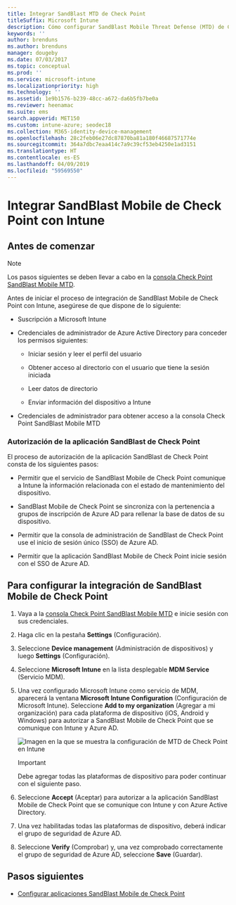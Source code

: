 ```yaml
---
title: Integrar SandBlast MTD de Check Point
titleSuffix: Microsoft Intune
description: Cómo configurar SandBlast Mobile Threat Defense (MTD) de CheckPoint con Intune para controlar el acceso de los dispositivos móviles a los recursos corporativos.
keywords: ''
author: brenduns
ms.author: brenduns
manager: dougeby
ms.date: 07/03/2017
ms.topic: conceptual
ms.prod: ''
ms.service: microsoft-intune
ms.localizationpriority: high
ms.technology: ''
ms.assetid: 1e9b1576-b239-48cc-a672-da6b5fb7be0a
ms.reviewer: heenamac
ms.suite: ems
search.appverid: MET150
ms.custom: intune-azure; seodec18
ms.collection: M365-identity-device-management
ms.openlocfilehash: 28c2feb06e27dc87870ba81a180f46687571774e
ms.sourcegitcommit: 364a7dbc7eaa414c7a9c39cf53eb4250e1ad3151
ms.translationtype: HT
ms.contentlocale: es-ES
ms.lasthandoff: 04/09/2019
ms.locfileid: "59569550"
---
```

# <a name="integrate-check-point-sandblast-mobile-with-intune"></a>Integrar SandBlast Mobile de Check Point con Intune

## <a name="before-you-begin"></a>Antes de comenzar

> [!NOTE] 
> Los pasos siguientes se deben llevar a cabo en la [consola Check Point SandBlast Mobile MTD](https://intune-4.eu1.locsec.net/).

Antes de iniciar el proceso de integración de SandBlast Mobile de Check Point con Intune, asegúrese de que dispone de lo siguiente:

-   Suscripción a Microsoft Intune

-   Credenciales de administrador de Azure Active Directory para conceder los permisos siguientes:

    -   Iniciar sesión y leer el perfil del usuario

    -   Obtener acceso al directorio con el usuario que tiene la sesión iniciada

    -   Leer datos de directorio

    -   Enviar información del dispositivo a Intune

-   Credenciales de administrador para obtener acceso a la consola Check Point SandBlast Mobile MTD

### <a name="check-point-sandblast-app-authorization"></a>Autorización de la aplicación SandBlast de Check Point

El proceso de autorización de la aplicación SandBlast de Check Point consta de los siguientes pasos:

-   Permitir que el servicio de SandBlast Mobile de Check Point comunique a Intune la información relacionada con el estado de mantenimiento del dispositivo.

-   SandBlast Mobile de Check Point se sincroniza con la pertenencia a grupos de inscripción de Azure AD para rellenar la base de datos de su dispositivo.

-   Permitir que la consola de administración de SandBlast de Check Point use el inicio de sesión único (SSO) de Azure AD.

-   Permitir que la aplicación SandBlast Mobile de Check Point inicie sesión con el SSO de Azure AD.

## <a name="to-set-up-check-point-sandblast-mobile-integration"></a>Para configurar la integración de SandBlast Mobile de Check Point

1.  Vaya a la [consola Check Point SandBlast Mobile MTD](https://intune-4.eu1.locsec.net/) e inicie sesión con sus credenciales.

2.  Haga clic en la pestaña **Settings** (Configuración).

3.  Seleccione **Device management** (Administración de dispositivos) y luego **Settings** (Configuración).

4.  Seleccione **Microsoft Intune** en la lista desplegable **MDM Service** (Servicio MDM).

5.  Una vez configurado Microsoft Intune como servicio de MDM, aparecerá la ventana **Microsoft Intune Configuration** (Configuración de Microsoft Intune). Seleccione **Add to my organization** (Agregar a mi organización) para cada plataforma de dispositivo (iOS, Android y Windows) para autorizar a SandBlast Mobile de Check Point que se comunique con Intune y Azure AD.

    ![Imagen en la que se muestra la configuración de MTD de Check Point en Intune](./media/checkpoint-MTD-1.PNG)

    > [!IMPORTANT]
    > Debe agregar todas las plataformas de dispositivo para poder continuar con el siguiente paso.

6.  Seleccione **Accept** (Aceptar) para autorizar a la aplicación SandBlast Mobile de Check Point que se comunique con Intune y con Azure Active Directory.

7.  Una vez habilitadas todas las plataformas de dispositivo, deberá indicar el grupo de seguridad de Azure AD.

8.  Seleccione **Verify** (Comprobar) y, una vez comprobado correctamente el grupo de seguridad de Azure AD, seleccione **Save** (Guardar).

## <a name="next-steps"></a>Pasos siguientes

- [Configurar aplicaciones SandBlast Mobile de Check Point](mtd-apps-ios-app-configuration-policy-add-assign.md)
